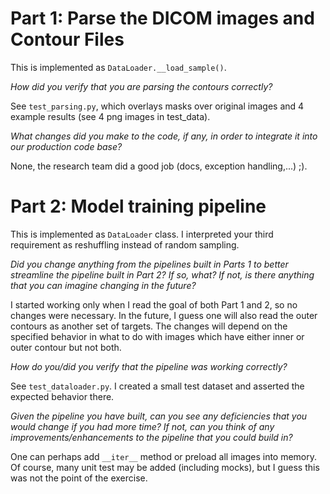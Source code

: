 # Part 1: Parse the DICOM images and Contour Files

This is implemented as `DataLoader.__load_sample()`.

*How did you verify that you are parsing the contours correctly?*

See `test_parsing.py`, which overlays masks over original images and 4 example results (see 4 png images in test_data).

*What changes did you make to the code, if any, in order to integrate it into our production code base?*

None, the research team did a good job (docs, exception handling,...) ;).


# Part 2: Model training pipeline

This is implemented as `DataLoader` class. I interpreted your third requirement as reshuffling instead of random sampling.

*Did you change anything from the pipelines built in Parts 1 to better streamline the pipeline built in Part 2? If so, what? If not, is there anything that you can imagine changing in the future?*

I started working only when I read the goal of both Part 1 and 2, so no changes were necessary. In the future, I guess one will also read the outer contours as another set of targets. The changes will depend on the specified behavior in what to do with images which have either inner or outer contour but not both.

*How do you/did you verify that the pipeline was working correctly?*

See `test_dataloader.py`. I created a small test dataset and asserted the expected behavior there. 

*Given the pipeline you have built, can you see any deficiencies that you would change if you had more time? If not, can you think of any improvements/enhancements to the pipeline that you could build in?*

One can perhaps add `__iter__` method or preload all images into memory. Of course, many unit test may be added (including mocks), but I guess this was not the point of the exercise.
